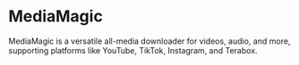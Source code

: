 # MediaMagic

MediaMagic is a versatile all-media downloader for videos, audio, and more, supporting platforms like YouTube, TikTok, Instagram, and Terabox.

